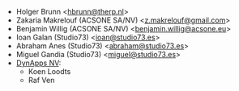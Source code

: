 - Holger Brunn \<<hbrunn@therp.nl>\>
- Zakaria Makrelouf (ACSONE SA/NV) \<<z.makrelouf@gmail.com>\>
- Benjamin Willig (ACSONE SA/NV) \<<benjamin.willig@acsone.eu>\>
- Ioan Galan (Studio73) \<<ioan@studio73.es>\>
- Abraham Anes (Studio73) \<<abraham@studio73.es>\>
- Miguel Gandia (Studio73) \<<miguel@studio73.es>\>
- [DynApps NV](https://www.dynapps.be):
  - Koen Loodts
  - Raf Ven

